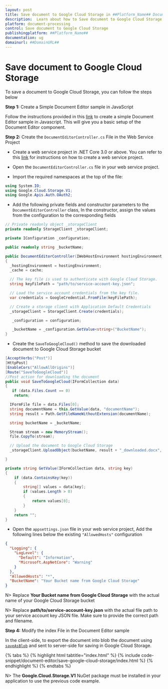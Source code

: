 ```yaml
---
layout: post
title: Save document to Google Cloud Storage in ##Platform_Name## Document editor control | Syncfusion
description:  Learn about how to Save document to Google Cloud Storage in ##Platform_Name## Document editor control of Syncfusion Essential JS 2 and more details.
platform: document-processing
control: Save document to Google Cloud Storage
publishingplatform: ##Platform_Name##
documentation: ug
domainurl: ##DomainURL##
---
```


# Save document to Google Cloud Storage

To save a document to Google Cloud Storage, you can follow the steps below

**Step 1:** Create a Simple Document Editor sample in JavaScript

Follow the instructions provided in this [link](../getting-started) to create a simple Document Editor sample in Javascript. This will give you a basic setup of the Document Editor component.

**Step 2:** Create the `DocumentEditorController.cs` File in the Web Service Project

* Create a web service project in .NET Core 3.0 or above. You can refer to this [link](../web-services-overview) for instructions on how to create a web service project.


* Open the `DocumentEditorController.cs` file in your web service project.

* Import the required namespaces at the top of the file:

```csharp
using System.IO;
using Google.Cloud.Storage.V1;
using Google.Apis.Auth.OAuth2;
```

* Add the following private fields and constructor parameters to the `DocumentEditorController` class, In the constructor, assign the values from the configuration to the corresponding fields

```csharp
// Private readonly object _storageClient
private readonly StorageClient _storageClient;

private IConfiguration _configuration;

public readonly string _bucketName;

public DocumentEditorController(IWebHostEnvironment hostingEnvironment, IMemoryCache cache, IConfiguration configuration)
{
  _hostingEnvironment = hostingEnvironment;
  _cache = cache;

  // The key file is used to authenticate with Google Cloud Storage.
  string keyFilePath = "path/to/service-account-key.json";

  // Load the service account credentials from the key file.
  var credentials = GoogleCredential.FromFile(keyFilePath);

  // Create a storage client with Application Default Credentials
  _storageClient = StorageClient.Create(credentials);

   _configuration = configuration;

   _bucketName = _configuration.GetValue<string>("BucketName");
}
```

* Create the `SaveToGoogleCloud()` method to save the downloaded document to Google Cloud Storage bucket

```csharp
[AcceptVerbs("Post")]
[HttpPost]
[EnableCors("AllowAllOrigins")]
[Route("SaveToGoogleCloud")]
//Post action for downloading the document
public void SaveToGoogleCloud(IFormCollection data)
{
   if (data.Files.Count == 0)
    return;

  IFormFile file = data.Files[0];
  string documentName = this.GetValue(data, "documentName");
  string result = Path.GetFileNameWithoutExtension(documentName);

  string bucketName = _bucketName;

  Stream stream = new MemoryStream();
  file.CopyTo(stream);

  // Upload the document to Google Cloud Storage
  _storageClient.UploadObject(bucketName, result + "_downloaded.docx", null, stream);

}   

private string GetValue(IFormCollection data, string key)
{
    if (data.ContainsKey(key))
    {
        string[] values = data[key];
        if (values.Length > 0)
        {
            return values[0];
        }
    }
    return "";
}
```

* Open the `appsettings.json` file in your web service project, Add the following lines below the existing `"AllowedHosts"` configuration

```json
{
  "Logging": {
    "LogLevel": {
      "Default": "Information",
      "Microsoft.AspNetCore": "Warning"
    }
  },
  "AllowedHosts": "*",
  "BucketName": "Your Bucket name from Google Cloud Storage"
}
```

N> Replace **Your Bucket name from Google Cloud Storage** with the actual name of your Google Cloud Storage bucket

N> Replace **path/to/service-account-key.json** with the actual file path to your service account key JSON file. Make sure to provide the correct path and filename.

**Step 4:**  Modify the index File in the Document Editor sample

In the client-side, to export the document into blob the document using [`saveAsBlob`](https://ej2.syncfusion.com/javascript/documentation/api/document-editor#saveAsBlob) and sent to server-side for saving in Google Cloud Storage.

{% tabs %}
{% highlight html tabtitle="index.html" %}
{% include code-snippet/document-editor/save-google-cloud-storage/index.html %}
{% endhighlight %}
{% endtabs %}


N> The **Google.Cloud.Storage.V1** NuGet package must be installed in your application to use the previous code example.
